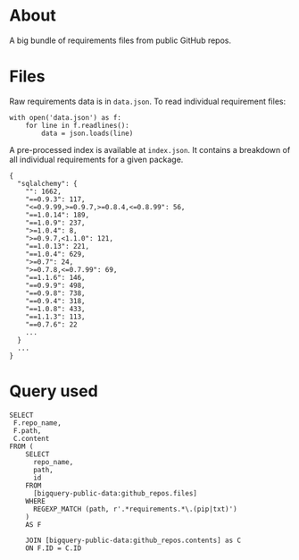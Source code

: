 # About

A big bundle of requirements files from public GitHub repos.

# Files

Raw requirements data is in `data.json`. To read individual requirement files:

```
with open('data.json') as f:
    for line in f.readlines():
        data = json.loads(line)
```

A pre-processed index is available at `index.json`. It contains a breakdown of all individual requirements for a given package.

```
{
  "sqlalchemy": {
    "": 1662,
    "==0.9.3": 117,
    "<=0.9.99,>=0.9.7,>=0.8.4,<=0.8.99": 56,
    "==1.0.14": 189,
    "==1.0.9": 237,
    ">=1.0.4": 8,
    ">=0.9.7,<1.1.0": 121,
    "==1.0.13": 221,
    "==1.0.4": 629,
    ">=0.7": 24,
    ">=0.7.8,<=0.7.99": 69,
    "==1.1.6": 146,
    "==0.9.9": 498,
    "==0.9.8": 738,
    "==0.9.4": 318,
    "==1.0.8": 433,
    "==1.1.3": 113,
    "==0.7.6": 22
    ...
  }
  ...
}
```


# Query used
```
SELECT
 F.repo_name,
 F.path,
 C.content
FROM (
    SELECT
      repo_name,
      path,
      id
    FROM
      [bigquery-public-data:github_repos.files]
    WHERE
      REGEXP_MATCH (path, r'.*requirements.*\.(pip|txt)')
    )
    AS F

    JOIN [bigquery-public-data:github_repos.contents] as C
    ON F.ID = C.ID
```
